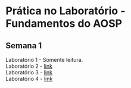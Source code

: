 # Prática no Laboratório - Fundamentos do AOSP
## Semana 1

Laboratório 1 - Somente leitura.  
Laboratório 2 - [link](https://github.com/andersonsoa/fundamentos-aosp/blob/main/2-codigo-fonte-do-android.md)  
Laboratório 3 - [link](https://github.com/andersonsoa/fundamentos-aosp/blob/main/3-explorando-o-android-linux-toybox-android-logging-system.md)  
Laboratório 4 - [link](https://github.com/andersonsoa/fundamentos-aosp/blob/main/4-explorando-o-androidlinux-eventos-utilitarios-daemons.md)  
